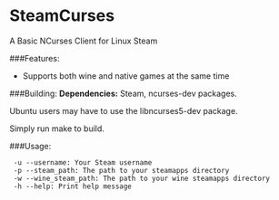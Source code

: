 # SteamCurses
A Basic NCurses Client for Linux Steam

###Features:
- Supports both wine and native games at the same time

###Building:
**Dependencies:** Steam, ncurses-dev packages.

Ubuntu users may have to use the libncurses5-dev package.

Simply run make to build.

###Usage:
```
 -u --username: Your Steam username
 -p --steam_path: The path to your steamapps directory
 -w --wine_steam_path: The path to your wine steamapps directory
 -h --help: Print help message
```
